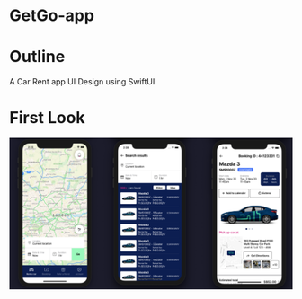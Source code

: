 # GetGo-app

# Outline
A Car Rent app UI Design using SwiftUI

# First Look
![alt text](https://github.com/timtjahjadi/GetGo-app/blob/main/GetGo.png)

